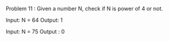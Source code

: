 Problem 11 :
Given a number N, check if N is power of 4 or not.

Input: N = 64
Output: 1

Input: N = 75
Output : 0
